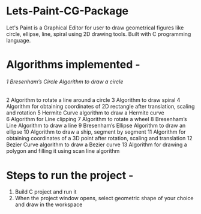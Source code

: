 # Lets-Paint-CG-Package
Let's Paint is a Graphical Editor for user to draw geometrical figures like circle, ellipse, line, spiral using 2D drawing tools. Built with C programming language.

# Algorithms implemented -
###### 1	Bresenham’s Circle Algorithm to draw a circle
2	Algorithm to rotate a line around a circle
3	Algorithm to draw spiral
4	Algorithm for obtaining coordinates of 2D rectangle after translation, scaling and rotation
5	Hermite Curve algorithm to draw a Hermite curve   
6	Algorithm for Line clipping
7	Algorithm to rotate a wheel
8	Bresenham’s Line Algorithm to draw a line
9	Bresenham’s Ellipse Algorithm to draw an ellipse
10	Algorithm to draw a ship, segment by segment
11	Algorithm for obtaining coordinates of a 3D point after rotation, scaling and translation
12	Bezier Curve algorithm to draw a Bezier curve
13	Algorithm for drawing a polygon and filling it using scan line algorithm

# Steps to run the project -
1. Build C project and run it
2. When the project window opens, select geometric shape of your choice and draw in the workspace

